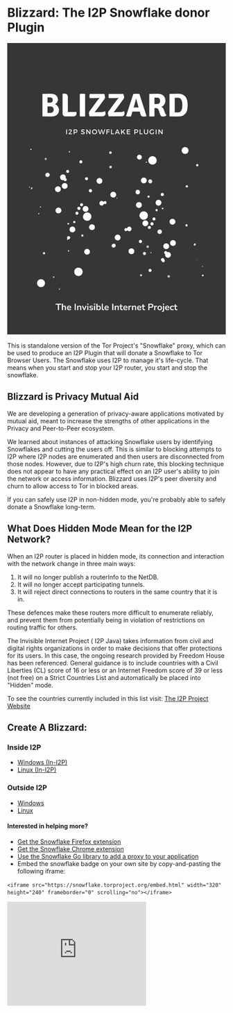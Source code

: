 Blizzard: The I2P Snowflake donor Plugin
========================================

[![Create a Blizzard](blizzard.png)](https://eyedeekay.github.io/blizzard)

This is standalone version of the Tor Project's "Snowflake" proxy, which can be used to produce an I2P Plugin that will donate a Snowflake to Tor Browser Users. The Snowflake uses I2P to manage it's life-cycle. That means when you start and stop your I2P router, you start and stop the snowflake.

Blizzard is Privacy Mutual Aid
------------------------------

We are developing a generation of privacy-aware applications motivated by mutual aid, meant to increase the strengths of other applications in the Privacy and Peer-to-Peer ecosystem.

We learned about instances of attacking Snowflake users by identifying Snowflakes and cutting the users off. This is similar to blocking attempts to I2P where I2P nodes are enumerated and then users are disconnected from those nodes. However, due to I2P's high churn rate, this blocking technique does not appear to have any practical effect on an I2P user's ability to join the network or access information. Blizzard uses I2P's peer diversity and churn to allow access to Tor in blocked areas.

If you can safely use I2P in non-hidden mode, you're probably able to safely donate a Snowflake long-term.

What Does Hidden Mode Mean for the I2P Network?
-----------------------------------------------

When an I2P router is placed in hidden mode, its connection and interaction with the network change in three main ways:

 1. It will no longer publish a routerInfo to the NetDB.
 2. It will no longer accept participating tunnels.
 3. It will reject direct connections to routers in the same country that it is in.

These defences make these routers more difficult to enumerate reliably, and prevent them from potentially being in violation of restrictions on routing traffic for others.

The Invisible Internet Project ( I2P Java) takes information from civil and digital rights organizations in order to make decisions that offer protections for its users. In this case, the ongoing research provided by Freedom House has been referenced. General guidance is to include countries with a Civil Liberties (CL) score of 16 or less or an Internet Freedom score of 39 or less (not free) on a Strict Countries List and automatically be placed into "Hidden" mode.

To see the countries currently included in this list visit: [The I2P Project Website](https://geti2p.net/en/about/restrictive-countries)

Create A Blizzard:
------------------

### Inside I2P
 
 - [Windows (In-I2P)](http://idk.i2p/blizzard/snowflake-windows.su3)
 - [Linux (In-I2P)](http://idk.i2p/blizzard/snowflake-linux.su3)

### Outside I2P

 - [Windows](https://github.com/eyedeekay/blizzard/releases)
 - [Linux](https://github.com/eyedeekay/blizzard/releases)

#### Interested in helping more?

 - [Get the Snowflake Firefox extension](https://addons.mozilla.org/en-US/firefox/addon/torproject-snowflake/)
 - [Get the Snowflake Chrome extension](https://chrome.google.com/webstore/detail/snowflake/mafpmfcccpbjnhfhjnllmmalhifmlcie)
 - [Use the Snowflake Go library to add a proxy to your application](https://pkg.go.dev/git.torproject.org/pluggable-transports/snowflake.git/v2@v2.0.1/proxy/lib)
 - Embed the snowflake badge on your own site by copy-and-pasting the following iframe:

`<iframe src="https://snowflake.torproject.org/embed.html" width="320" height="240" frameborder="0" scrolling="no"></iframe>`

<iframe src="https://snowflake.torproject.org/embed.html" width="320" height="240" frameborder="0" scrolling="no"></iframe>

